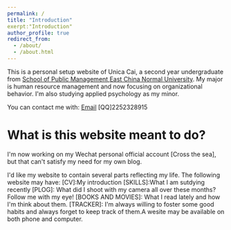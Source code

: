 ```yaml
---
permalink: /
title: "Introduction"
exerpt:"Introduction"
author_profile: true
redirect_from: 
  - /about/
  - /about.html
---
```


This is a personal setup website of Unica Cai, a second year undergraduate from [School of Public Management](https://spm.ecnu.edu.cn/),[East China Normal University](https://www.ecnu.edu.cn/). My major is human resource management and now focusing on organizational behavior. I'm also studying applied psychology as my minor.

You can contact me with:
[Email](carla2003@qq.com)
[QQ]2252328915

What is this website meant to do?
======
I'm now working on my Wechat personal official account [Cross the sea], but that can't satisfy my need for my own blog.

I'd like my website to contain several parts reflecting my life.
The following website may have:
[CV]:My introduction
[SKILLS]:What I am sutdying recently
[PLOG]: What did I shoot with my camera all over these months? Follow me with my eye!
[BOOKS AND MOVIES]: What I read lately and how I'm think about them.
[TRACKER]: I'm always willing to foster some good habits and always forget to keep track of them.A wesite may be available on both phone and computer.

